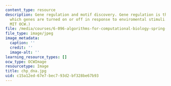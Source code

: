 ```yaml
---
content_type: resource
description: Gene regulation and motif discovery. Gene regulation is the process by
  which genes are turned on or off in response to enviromental stimuli. (Figure by
  MIT OCW.)
file: /media/courses/6-096-algorithms-for-computational-biology-spring-2005/c15a12ed67e7bec793d2bf328be67b93_chp_dna.jpg
file_type: image/jpeg
image_metadata:
  caption: ''
  credit: ''
  image-alt: ''
learning_resource_types: []
ocw_type: OCWImage
resourcetype: Image
title: chp_dna.jpg
uid: c15a12ed-67e7-bec7-93d2-bf328be67b93
---
```

